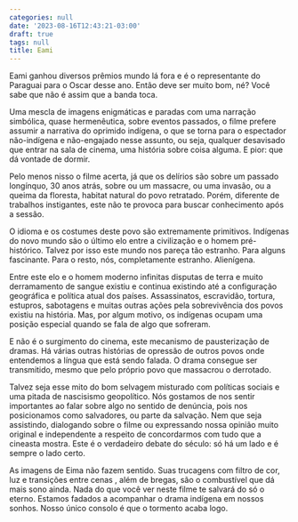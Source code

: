 ```yaml
---
categories: null
date: '2023-08-16T12:43:21-03:00'
draft: true
tags: null
title: Eami
---
```


Eami ganhou diversos prêmios mundo lá fora e é o representante do Paraguai para o Oscar desse ano. Então deve ser muito bom, né? Você sabe que não é assim que a banda toca.

Uma mescla de imagens enigmáticas e paradas com uma narração simbólica, quase hermenêutica, sobre eventos passados, o filme prefere assumir a narrativa do oprimido indígena, o que se torna para o espectador não-indígena e não-engajado nesse assunto, ou seja, qualquer desavisado que entrar na sala de cinema, uma história sobre coisa alguma. E pior: que dá vontade de dormir.

Pelo menos nisso o filme acerta, já que os delírios são sobre um passado longínquo, 30 anos atrás, sobre ou um massacre, ou uma invasão, ou a queima da floresta, habitat natural do povo retratado. Porém, diferente de trabalhos instigantes, este não te provoca para buscar conhecimento após a sessão.

O idioma e os costumes deste povo são extremamente primitivos. Indígenas do novo mundo são o último elo entre a civilização e o homem pré-histórico. Talvez por isso este mundo nos pareça tão estranho. Para alguns fascinante. Para o resto, nós, completamente estranho. Alienígena.

Entre este elo e o homem moderno infinitas disputas de terra e muito derramamento de sangue existiu e continua existindo até a configuração geográfica e política atual dos países. Assassinatos, escravidão, tortura, estupros, sabotagens e muitas outras ações pela sobrevivência dos povos existiu na história. Mas, por algum motivo, os indígenas ocupam uma posição especial quando se fala de algo que sofreram.

E não é o surgimento do cinema, este mecanismo de pausterização de dramas. Há várias outras histórias de opressão de outros povos onde entendemos a língua que está sendo falada. O drama consegue ser transmitido, mesmo que pelo próprio povo que massacrou o derrotado.

Talvez seja esse mito do bom selvagem misturado com políticas sociais e uma pitada de nascisismo geopolítico. Nós gostamos de nos sentir importantes ao falar sobre algo no sentido de denúncia, pois nos posicionamos como salvadores, ou parte da salvação. Nem que seja assistindo, dialogando sobre o filme ou expressando nossa opinião muito original e independente a respeito de concordarmos com tudo que a cineasta mostra. Este é o verdadeiro debate do século: só há um lado e é sempre o lado certo.

As imagens de Eima não fazem sentido. Suas trucagens com filtro de cor, luz e transições entre cenas , além de bregas, são o combustível que dá mais sono ainda. Nada do que você ver neste filme te salvará do só o eterno. Estamos fadados a acompanhar o drama indígena em nossos sonhos. Nosso único consolo é que o tormento acaba logo.
